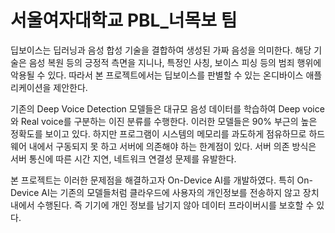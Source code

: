 # 서울여자대학교 PBL_너목보 팀

딥보이스는 딥러닝과 음성 합성 기술을 결합하여 생성된 가짜 음성을 의미한다. 해당 기술은 음성 복원 등의 긍정적 측면을 지니나, 특정인 사칭, 보이스 피싱 등의 범죄 행위에 악용될 수 있다. 따라서 본 프로젝트에서는 딥보이스를 판별할 수 있는 온디바이스 애플리케이션을 제안한다.

 기존의 Deep Voice Detection 모델들은 대규모 음성 데이터를 학습하여 Deep voice와 Real voice를 구분하는 이진 분류를 수행한다. 이러한 모델들은 90% 부근의 높은 정확도를 보이고 있다. 하지만 프로그램이 시스템의 메모리를 과도하게 점유하므로 하드웨어 내에서 구동되지 못 하고 서버에 의존해야 하는 한계점이 있다. 서버 의존 방식은 서버 통신에 따른 시간 지연, 네트워크 연결성 문제를 유발한다.

본 프로젝트는 이러한 문제점을 해결하고자 On-Device AI를 개발하였다. 특히 On-Device AI는 기존의 모델들처럼 클라우드에 사용자의 개인정보를 전송하지 않고 장치 내에서 수행된다. 즉 기기에 개인 정보를 남기지 않아 데이터 프라이버시를 보호할 수 있다.
